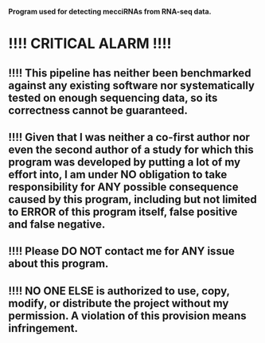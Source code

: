 __Program used for detecting mecciRNAs from RNA-seq data.__
# __!!!!__ CRITICAL ALARM !!!!

## __!!!!__ This pipeline has neither been benchmarked against any existing software nor systematically tested on enough sequencing data, so its correctness cannot be guaranteed.  

## __!!!!__ Given that I was neither a co-first author nor even the second author of a study for which this program was developed by putting a lot of my effort into, I am under **NO obligation** to take responsibility for ANY possible consequence caused by this program, including but not limited to **ERROR** of this program itself, **false positive** and **false negative**.  

## __!!!!__ Please __DO NOT__ contact me for ANY issue about this program.  

## __!!!!__ NO ONE ELSE is authorized to use, copy, modify, or distribute the project without my permission. A violation of this provision means infringement.
